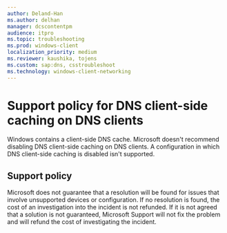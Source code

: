 ```yaml
---
author: Deland-Han
ms.author: delhan
manager: dcscontentpm
audience: itpro
ms.topic: troubleshooting
ms.prod: windows-client
localization_priority: medium
ms.reviewer: kaushika, tojens
ms.custom: sap:dns, csstroubleshoot
ms.technology: windows-client-networking
---
```

# Support policy for DNS client-side caching on DNS clients

Windows contains a client-side DNS cache. Microsoft doesn't recommend disabling DNS client-side caching on DNS clients. A configuration in which DNS client-side caching is disabled isn't supported.

## Support policy

Microsoft does not guarantee that a resolution will be found for issues that involve unsupported devices or configuration. If no resolution is found, the cost of an investigation into the incident is not refunded. If it is not agreed that a solution is not guaranteed, Microsoft Support will not fix the problem and will refund the cost of investigating the incident.
